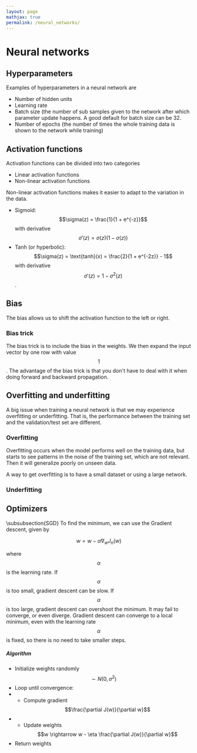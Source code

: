 ```yaml
---
layout: page
mathjax: true
permalink: /neural_networks/
---
```

# Neural networks

## Hyperparameters 
Examples of hyperparameters in a neural network are
- Number of hidden units
- Learning rate
- Batch size (the number of sub samples given to the network after which parameter update happens. A good default for batch size can be 32.
- Number of epochs (the number of times the whole training data is shown to the network while training)


## Activation functions
Activation functions can be divided into two categories
- Linear activation functions
- Non-linear activation functions

Non-linear activation functions makes it easier to adapt to the variation in the data. 

- Sigmoid: 
$$\sigma(z) = \frac{1}{1 + e^{-z}}$$ 
with derivative 
$$\sigma'(z) = \sigma(z) ( 1 - \sigma(z))$$
- Tanh (or hyperbolic): 
$$\sigma(z) = \text{tanh}(x) = \frac{2}{1 + e^{-2z}} - 1$$ with derivative $$\sigma'(z) = 1 - \sigma^2(z)$$.



## Bias

The bias allows us to shift the activation function to the left or right. 

### Bias trick
The bias trick is to include the bias in the weights. We then expand the input vector by one row with value $$1$$. The advantage of the bias trick is that you don't have to deal with it when doing forward and backward propagation.

## Overfitting and underfitting
A big issue when training a neural network is that we may experience overfitting or underfitting. That is, the performance between the training set and the validation/test set are different. 

### Overfitting

Overfitting occurs when the model performs well on the training data, but starts to see patterns in the noise of the training set, which are not relevant. Then it will generalize poorly on unseen data. 

A way to get overfitting is to have a small dataset or using a large network. 

### Underfitting


## Optimizers
\subsubsection{SGD}
To find the minimum, we can use the Gradient descent, given by

$$
    w = w - \alpha \nabla_w J_n(w)
$$

where $$\alpha$$ is the learning rate. If $$\alpha$$ is too small, gradient descent can be slow. If $$\alpha$$ is too large, gradient descent can overshoot the minimum. It may fail to converge, or even diverge. Gradient descent can converge to a local minimum, even with the learning rate $$\alpha$$ is fixed, so there is no need to take smaller steps. 

##### Algorithm

- Initialize weights randomly $$\sim N(0,\sigma^2)$$
- Loop until convergence:
- - Compute gradient $$\frac{\partial J(w)}{\partial w}$$
- - Update weights $$w \rightarrow w - \eta \frac{\partial J(w)}{\partial w}$$
- Return weights 
